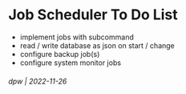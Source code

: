 # Job Scheduler To Do List

* implement jobs with subcommand
* read / write database as json on start / change
* configure backup job(s)
* configure system monitor jobs

###### dpw | 2022-11-26
